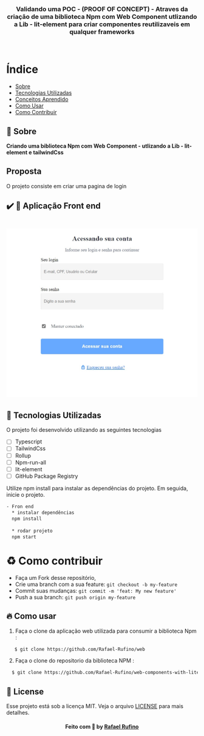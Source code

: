 <h3 align="center">
    <br><br>
    <b>Validando uma POC - (PROOF OF CONCEPT) - Atraves da criação de uma biblioteca Npm com Web Component utlizando a Lib - lit-element para criar componentes reutilizaveis em qualquer frameworks</b>  
    <br>
</h3>
<br>

# Índice

- [Sobre](#sobre)
- [Tecnologias Utilizadas](#tecnologias-utilizadas)
- [Conceitos Aprendido](#conceito-aprendido)
- [Como Usar](#como-usar)
- [Como Contribuir](#como-contribuir)

## :bookmark: Sobre

<strong>Criando uma biblioteca Npm com Web Component - utlizando a Lib - lit-element e tailwindCss</strong>

## Proposta

O projeto consiste em criar uma pagina de login

## :heavy_check_mark: :iphone: Aplicação Front end

<h1 align="center">
    <img alt="home" src="./.github/login.jpeg" width="900px">
</h1>

<a id="tecnologias-utilizadas"></a>

## :rocket: Tecnologias Utilizadas

O projeto foi desenvolvido utilizando as seguintes tecnologias

- [ ] Typescript
- [ ] TailwindCss
- [ ] Rollup
- [ ] Npm-run-all
- [ ] lit-element
- [ ] GitHub Package Registry

<p> Utilize npm install para instalar as dependências do projeto. Em seguida, inicie o projeto.</p>

```
- Fron end
  * instalar dependências
  npm install

  * rodar projeto
  npm start

```

<a id="como-contribuir"></a>

# :recycle: Como contribuir

- Faça um Fork desse repositório,
- Crie uma branch com a sua feature: `git checkout -b my-feature`
- Commit suas mudanças: `git commit -m 'feat: My new feature'`
- Push a sua branch: `git push origin my-feature`

<a id="como-usar"></a>

## :fire: Como usar

1. Faça o clone da aplicação web utilizada para consumir a biblioteca Npm :

```sh
   $ git clone https://github.com/Rafael-Rufino/web
```

2. Faça o clone do repositorio da biblioteca NPM :

```sh
  $ git clone https://github.com/Rafael-Rufino/web-components-with-litelement-publish-in-npm
```

## :memo: License

Esse projeto está sob a licença MIT. Veja o arquivo [LICENSE](LICENSE.md) para mais detalhes.

<h4 align="center">
    Feito com 💜 by <a href="https://portfolio-rafael-rufino.vercel.app/" target="_blank">Rafael Rufino</a>
</h4>
